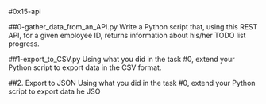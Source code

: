 #0x15-api

##0-gather_data_from_an_API.py
     Write a Python script that, using this REST API, for a given employee ID, returns information about his/her TODO list progress.

##1-export_to_CSV.py
     Using what you did in the task #0, extend your Python script to export data in the CSV format.

##2. Export to JSON
     Using what you did in the task #0, extend your Python script to export data he JSO